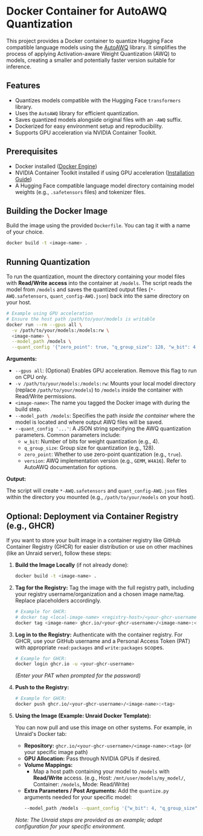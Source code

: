 # Docker Container for AutoAWQ Quantization

This project provides a Docker container to quantize Hugging Face compatible language models using the [AutoAWQ](https://github.com/casper-hansen/AutoAWQ) library. It simplifies the process of applying Activation-aware Weight Quantization (AWQ) to models, creating a smaller and potentially faster version suitable for inference.

## Features

- Quantizes models compatible with the Hugging Face `transformers` library.
- Uses the `AutoAWQ` library for efficient quantization.
- Saves quantized models alongside original files with an `-AWQ` suffix.
- Dockerized for easy environment setup and reproducibility.
- Supports GPU acceleration via NVIDIA Container Toolkit.

## Prerequisites

- Docker installed ([Docker Engine](https://docs.docker.com/engine/install/))
- NVIDIA Container Toolkit installed if using GPU acceleration ([Installation Guide](https://docs.nvidia.com/datacenter/cloud-native/container-toolkit/latest/install-guide.html))
- A Hugging Face compatible language model directory containing model weights (e.g., `.safetensors` files) and tokenizer files.

## Building the Docker Image

Build the image using the provided `Dockerfile`. You can tag it with a name of your choice.

```bash
docker build -t <image-name> . 
```

## Running Quantization

To run the quantization, mount the directory containing your model files with **Read/Write access** into the container at `/models`. The script reads the model from `/models` and saves the quantized output files (`*-AWQ.safetensors`, `quant_config-AWQ.json`) back into the same directory on your host.

```bash
# Example using GPU acceleration
# Ensure the host path /path/to/your/models is writable
docker run --rm --gpus all \
  -v /path/to/your/models:/models:rw \
  <image-name> \
  --model_path /models \
  --quant_config '{"zero_point": true, "q_group_size": 128, "w_bit": 4, "version": "GEMM"}'
```

**Arguments:**
  - `--gpus all`: (Optional) Enables GPU acceleration. Remove this flag to run on CPU only.
  - `-v /path/to/your/models:/models:rw`: Mounts your local model directory (replace `/path/to/your/models`) to `/models` inside the container with Read/Write permissions.
  - `<image-name>`: The name you tagged the Docker image with during the build step.
  - `--model_path /models`: Specifies the path *inside the container* where the model is located and where output AWQ files will be saved.
  - `--quant_config '...'`: A JSON string specifying the AWQ quantization parameters. Common parameters include:
    - `w_bit`: Number of bits for weight quantization (e.g., 4).
    - `q_group_size`: Group size for quantization (e.g., 128).
    - `zero_point`: Whether to use zero-point quantization (e.g., `true`).
    - `version`: AWQ implementation version (e.g., `GEMM`, `W4A16`). Refer to AutoAWQ documentation for options.

**Output:**

The script will create `*-AWQ.safetensors` and `quant_config-AWQ.json` files within the directory you mounted (e.g., `/path/to/your/models` on your host).

## Optional: Deployment via Container Registry (e.g., GHCR)

If you want to store your built image in a container registry like GitHub Container Registry (GHCR) for easier distribution or use on other machines (like an Unraid server), follow these steps:

1. **Build the Image Locally** (if not already done):

    ```bash
    docker build -t <image-name> . 
    ```

2. **Tag for the Registry:**
    Tag the image with the full registry path, including your registry username/organization and a chosen image name/tag. Replace placeholders accordingly.

    ```bash
    # Example for GHCR:
    # docker tag <local-image-name> <registry-host>/<your-ghcr-username>/<image-name>:<tag>
    docker tag <image-name> ghcr.io/<your-ghcr-username>/<image-name>:<tag>
    ```

3. **Log in to the Registry:**
    Authenticate with the container registry. For GHCR, use your GitHub username and a Personal Access Token (PAT) with appropriate `read:packages` and `write:packages` scopes.

    ```bash
    # Example for GHCR:
    docker login ghcr.io -u <your-ghcr-username>
    ```
    *(Enter your PAT when prompted for the password)*

4. **Push to the Registry:**

    ```bash
    # Example for GHCR:
    docker push ghcr.io/<your-ghcr-username>/<image-name>:<tag>
    ```

5. **Using the Image (Example: Unraid Docker Template):**

    You can now pull and use this image on other systems. For example, in Unraid's Docker tab:
    - **Repository:** `ghcr.io/<your-ghcr-username>/<image-name>:<tag>` (or your specific image path)
    - **GPU Allocation:** Pass through NVIDIA GPUs if desired.
    - **Volume Mappings:**
        - Map a host path containing your model to `/models` with **Read/Write** access.
          (e.g., Host: `/mnt/user/models/my_model/`, Container: `/models`, Mode: Read/Write)
    - **Extra Parameters / Post Arguments:** Add the `quantize.py` arguments needed for your specific model:
        ```bash
        --model_path /models --quant_config '{"w_bit": 4, "q_group_size": 128, "zero_point": true, "version": "GEMM"}'
        ```

    *Note: The Unraid steps are provided as an example; adapt configuration for your specific environment.*
